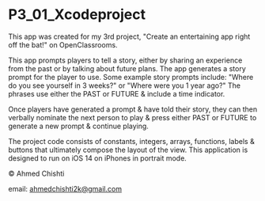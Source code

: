 # P3_01_Xcodeproject

This app was created for my 3rd project, "Create an entertaining app right off the bat!" on OpenClassrooms.

This app prompts players to tell a story, either by sharing an experience from the past or by talking about future plans. The app generates a story prompt for the player to use.
Some example story prompts include: "Where do you see yourself in 3 weeks?" or "Where were you 1 year ago?" The phrases use either the PAST or FUTURE & include a time indicator.

Once players have generated a prompt & have told their story, they can then verbally nominate the next person to play & press either PAST or FUTURE to generate a new prompt 
& continue playing.

The project code consists of constants, integers, arrays, functions, labels & buttons that ultimately compose the layout of the view. This application is designed to run on iOS 14
on iPhones in portrait mode. 

© Ahmed Chishti

email: ahmedchishti2k@gmail.com
